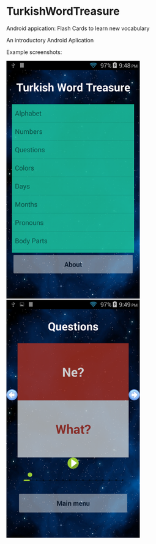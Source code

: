 # TurkishWordTreasure
Android appication: Flash Cards to learn new vocabulary

An introductory Android Aplication  
  
Example screenshots:  
  
<img src="/img/ss1.png" width="350"> <img src="/img/ss2.png" width="350">
